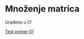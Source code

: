 # Množenje matrica

Urađeno u C!

[Test primer 01](https://user-images.githubusercontent.com/39498958/145695044-ea977fd4-2741-4230-a756-bda4a7c26542.png)

